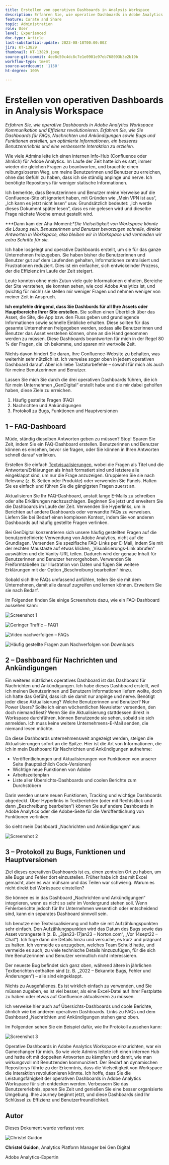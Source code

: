 ```yaml
---
title: Erstellen von operativen Dashboards in Analysis Workspace
description: Erfahren Sie, wie operative Dashboards in Adobe Analytics Workspace die Kommunikation und Effizienz revolutionieren.
feature: Curate and Share
topic: Administration
role: User
level: Experienced
doc-type: Article
last-substantial-update: 2023-08-18T00:00:00Z
jira: KT-13829
thumbnail: KT-13829.jpeg
source-git-commit: 4ee8c50c4dc8c7e1e0901e97eb768093b3e2b19b
workflow-type: tm+mt
source-wordcount: '1150'
ht-degree: 100%

---
```



# Erstellen von operativen Dashboards in Analysis Workspace

_Erfahren Sie, wie operative Dashboards in Adobe Analytics Workspace Kommunikation und Effizienz revolutionieren. Erfahren Sie, wie Sie Dashboards für FAQs, Nachrichten und Ankündigungen sowie Bugs und Funktionen erstellen, um optimierte Informationen, ein besseres Benutzererlebnis und eine verbesserte Interaktion zu erzielen._


Wie viele Admins leite ich einen internen Info-Hub (Confluence oder ähnlich) für Adobe Analytics. Im Laufe der Zeit hatte ich es satt, immer wieder die gleichen Fragen zu beantworten, und brauchte einen reibungsloseren Weg, um meine Benutzerinnen und Benutzer zu erreichen, ohne das Gefühl zu haben, dass ich sie ständig anpinge und nerve. Ich benötigte Repositorys für weniger statische Informationen.

Ich bemerkte, dass Benutzerinnen und Benutzer meine Verweise auf die Confluence-Site oft ignoriert haben, mit Gründen wie „Mein VPN ist aus“, „Ich kann es jetzt nicht lesen“ usw. Grundsätzlich bedeutet: „Ich werde dieses Dokument später lesen“, dass es nie gelesen wird und dieselbe Frage nächste Woche erneut gestellt wird.

***Dann kam der Aha-Moment:**Die Vielseitigkeit von Workspace könnte die Lösung sein. Benutzerinnen und Benutzer bevorzugen schnelle, direkte Antworten in Workspace, also bleiben wir in Workspace und vermeiden wir extra Schritte für sie.*

Ich habe losgelegt und operative Dashboards erstellt, um sie für das ganze Unternehmen freizugeben. Sie haben bisher die Benutzerinnen und Benutzer gut auf dem Laufenden gehalten, Informationen zentralisiert und Frustrationen reduziert. Dies ist ein einfacher, sich entwickelnder Prozess, der die Effizienz im Laufe der Zeit steigert.

Leute konnten ohne mein Zutun viele gute Informationen einholen, Bereiche der Site verstehen, sie konnten sehen, wie cool Adobe Analytics ist, und (wichtig für mich!) sie stellen mir weniger Fragen und nehmen weniger von meiner Zeit in Anspruch.

**Ich empfehle dringend, dass Sie Dashbords für all Ihre Assets oder Hauptbereiche Ihrer Site erstellen.** Sie sollten einen Überblick über das Asset, die Site, die App bzw. den Fluss geben und grundlegende Informationen sowie schnelle Einblicke erhalten. Diese sollten für das gesamte Unternehmen freigegeben werden, sodass alle Benutzerinnen und Benutzer das Asset verstehen können, ohne an die Hand genommen werden zu müssen. Diese Dashboards beantworten für mich in der Regel 80 % der Fragen, die ich bekomme, und sparen mir wertvolle Zeit.

Nichts davon hindert Sie daran, Ihre Confluence-Website zu behalten, was weiterhin sehr nützlich ist. Ich verweise sogar oben in jedem operativen Dashboard darauf. Aber ich liebe Tastaturbefehle – sowohl für mich als auch für meine Benutzerinnen und Benutzer.

Lassen Sie mich Sie durch die drei operativen Dashboards führen, die ich für mein Unternehmen „GenDigital“ erstellt habe und die mir dabei geholfen haben, diese Ziele zu erreichen.

1. Häufig gestellte Fragen (FAQ)
1. Nachrichten und Ankündigungen
1. Protokoll zu Bugs, Funktionen und Hauptversionen


## 1 – FAQ-Dashboard

Müde, ständig dieselben Antworten geben zu müssen? Stop! Sparen Sie Zeit, indem Sie ein FAQ-Dashboard erstellen. Benutzerinnen und Benutzer können es einsehen, bevor sie fragen, oder Sie können in Ihren Antworten schnell darauf verlinken.

Erstellen Sie einfach [Textvisualisierungen](https://experienceleague.adobe.com/docs/analytics/analyze/analysis-workspace/visualizations/text.html?lang=de), wobei die Fragen als Titel und die Antworten/Erklärungen als Inhalt formatiert sind und letztere alle eingeklappt sind, um nur die Frage anzuzeigen. Gruppieren Sie sie nach Relevanz (z. B. Seiten oder Produkte) oder verwenden Sie Panels. Halten Sie es einfach und führen Sie die gängigsten Fragen zuerst an.

Aktualisieren Sie Ihr FAQ-Dashboard, anstatt lange E-Mails zu schreiben oder alte Erklärungen nachzuschlagen. Beginnen Sie jetzt und erweitern Sie die Dashboards im Laufe der Zeit. Verwenden Sie Hyperlinks, um in Berichten auf andere Dashboards oder verwandte FAQs zu verweisen. Liefern Sie bei Bedarf einen komplexen Kontext, indem Sie von anderen Dashboards auf häufig gestellte Fragen verlinken.

Bei GenDigital konzentrieren sich unsere häufig gestellten Fragen auf die benutzerdefinierte Verwendung von Adobe Analytics, nicht auf die Grundlagen. Versenden Sie spezifische FAQ-Links per E-Mail, indem Sie mit der rechten Maustaste auf etwas klicken, „Visualisierungs-Link abrufen“ auswählen und die Vanity-URL teilen. Dadurch wird der genaue Inhalt für Benutzerinnen und Benutzer hervorgehoben. Verwenden Sie Freiformtabellen zur Illustration von Daten und fügen Sie weitere Erklärungen mit der Option „Beschreibung bearbeiten“ hinzu.

Sobald sich Ihre FAQs umfassend anfühlen, teilen Sie sie mit dem Unternehmen, damit alle darauf zugreifen und lernen können. Erweitern Sie sie nach Bedarf.

Im Folgenden finden Sie einige Screenshots dazu, wie ein FAQ-Dashboard aussehen kann:

![Screenshot 1](assets/screenshot-1.png)

![Geringer Traffic – FAQ1](assets/low-traffic-faq.png)

![Video nachverfolgen – FAQs](assets/track-video-faq.png)

![Häufig gestellte Fragen zum Nachverfolgen von Downloads](assets/track-downloads-faq.png)

## 2 – Dashboard für Nachrichten und Ankündigungen

Ein weiteres nützliches operatives Dashboard ist das Dashboard für Nachrichten und Ankündigungen. Ich habe dieses Dashboard erstellt, weil ich meinen Benutzerinnen und Benutzern Informationen liefern wollte, doch ich hatte das Gefühl, dass ich sie damit nur anpinge und nerve. Benötigt jeder diese Aktualisierung? Welche Benutzerinnen und Benutzer? Nur Power Users? Sollte ich einen wöchentlichen Newsletter versenden, den doch niemand liest? Wenn Sie die Aktualisierung stattdessen direkt in Workspace durchführen, können Benutzende sie sehen, sobald sie sich anmelden. Ich muss keine weitere Unternehmens-E-Mail senden, die niemand lesen möchte.

Da diese Dashboards unternehmensweit angezeigt werden, steigen die Aktualisierungen sofort an die Spitze. Hier ist die Art von Informationen, die ich in mein Dashboard für Nachrichten und Ankündigungen aufnehme:

- Veröffentlichungen und Aktualisierungen von Funktionen von unserer Seite (hauptsächlich Code-Versionen)
- Wichtige neue Funktionen von Adobe
- Arbeitszeitenplan
- Liste aller Übersichts-Dashboards und coolen Berichte zum Durchstöbern

Darin werden unsere neuen Funktionen, Tracking und wichtige Dashboards abgedeckt. Über Hyperlinks in Textberichten (oder mit Rechtsklick und dann „Beschreibung bearbeiten“) können Sie auf andere Dashboards in Adobe Analytics oder die Adobe-Seite für die Veröffentlichung von Funktionen verlinken.

So sieht mein Dashboard „Nachrichten und Ankündigungen“ aus:

![Screenshot 2](assets/screenshot-2.png)

## 3 – Protokoll zu Bugs, Funktionen und Hauptversionen

Ziel dieses operativen Dashboards ist es, einen zentralen Ort zu haben, um alle Bugs und Fehler dort einzustellen. Früher habe ich das mit Excel gemacht, aber es war mühsam und das Teilen war schwierig. Warum es nicht direkt bei Workspace einstellen?

Sie können es in das Dashboard „Nachrichten und Ankündigungen“ integrieren, wenn es nicht so sehr im Vordergrund stehen soll. Wenn Fehlerberichte jedoch für Ihr Unternehmen wesentlich oder entscheidend sind, kann ein separates Dashboard sinnvoll sein.

Ich benutze eine Textvisualisierung und halte sie mit Aufzählungspunkten sehr einfach. Den Aufzählungspunkten wird das Datum des Bugs sowie das Asset vorangestellt (z. B. „3jan23-17jan23 – Norton.com“, „Vor 14sept22 – Chat“). Ich füge dann die Details hinzu und versuche, es kurz und prägnant zu halten. Ich vermeide es anzugeben, welches Team Schuld hatte, und vermeide es auch, zu viele technische Details hinzuzufügen, für die sich Ihre Benutzerinnen und Benutzer vermutlich nicht interessieren.

Der neueste Bug befindet sich ganz oben, während ältere in jährlichen Textberichten enthalten sind (z. B. „2022 – Bekannte Bugs, Fehler und Änderungen“) – alle sind eingeklappt.

Nichts zu Ausgefallenes. Es ist wirklich einfach zu verwenden, und Sie müssen zugeben, es ist viel besser, als eine Excel-Datei auf Ihrer Festplatte zu haben oder etwas auf Confluence aktualisieren zu müssen.

Ich verweise hier auch auf Übersichts-Dashboards und coole Berichte, ähnlich wie bei anderen operativen Dashboards. Links zu FAQs und dem Dashboard „Nachrichten und Ankündigungen stehen ganz oben.

Im Folgenden sehen Sie ein Beispiel dafür, wie Ihr Protokoll aussehen kann:

![Screenshot 3](assets/screenshot-3.png)

Operative Dashboards in Adobe Analytics Workspace einzurichten, war ein Gamechanger für mich. So wie viele Admins leitete ich einen internen Hub und hatte oft mit doppelten Antworten zu kämpfen und damit, wie man wirkungsvoll mit Benutzenden kommuniziert. Der Bedarf an dynamischen Repositorys führte zu der Erkenntnis, dass die Vielseitigkeit von Workspace die Interaktion revolutionieren könnte. Ich hoffe, dass Sie die Leistungsfähigkeit der operativen Dashboards in Adobe Analytics Workspace für sich entdecken werden. Verbessern Sie das Benutzererlebnis, sparen Sie Zeit und genießen Sie eine besser organisierte Umgebung. Ihre Journey beginnt jetzt, und diese Dashboards sind Ihr Schlüssel zu Effizienz und Benutzerfreundlichkeit.

## Autor

Dieses Dokument wurde verfasst von:

![Christel Guidon](assets/Christel-Headshot-150.png)

**Christel Guidon**, Analytics Platform Manager bei Gen Digital

Adobe Analytics-Expertin